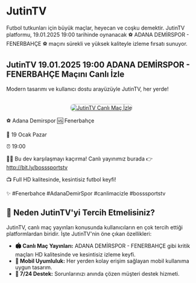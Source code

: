 <h1>JutinTV</h1>

<p>Futbol tutkunları için büyük maçlar, heyecan ve coşku demektir. JutinTV platformu, 19.01.2025 19:00 tarihinde oynanacak ⚽️ ADANA DEMİRSPOR - FENERBAHÇE ⚽️ maçını sürekli ve yüksek kaliteyle izleme fırsatı sunuyor.</p>

<h2>JutinTV 19.01.2025 19:00 ADANA DEMİRSPOR - FENERBAHÇE Maçını Canlı İzle</h2>

<p>Modern tasarımı ve kullanıcı dostu arayüzüyle JutinTV, her yerde!</p>

<center>
  <br>
  <a href="https://bit.ly/bosssportstv" title="JutinTV Giriş">
    <img src="https://i.ibb.co/5K7Ks6w/zzzz3.gif" alt="JutinTV Canlı Maç İzle" style="max-width: 100%; border: 2px solid #ddd; border-radius: 10px;">
  </a>
</center>

<p>⚽️ Adana Demirspor 🆚 Fenerbahçe</p>
<p>📅 19 Ocak Pazar</p>
<p>⏰ 19:00</p>
<p>🔴🔶 Bu dev karşılaşmayı kaçırma! Canlı yayınımız burada 👉 <a href="http://bit.ly/bosssportstv">http://bit.ly/bosssportstv</a></p>
<p>📺 Full HD kalitesinde, kesintisiz futbol keyfi!</p>
<p>✨ #Fenerbahce #AdanaDemirSpor #canlimacizle #bosssportstv</p>

<h2>🌟 Neden JutinTV'yi Tercih Etmelisiniz?</h2>

<p>JutinTV, canlı maç yayınları konusunda kullanıcıların en çok tercih ettiği platformlardan biridir. İşte JutinTV'nin öne çıkan özellikleri:</p>

<ul>
  <li><strong>🏟 Canlı Maç Yayınları:</strong> ADANA DEMİRSPOR - FENERBAHÇE gibi kritik maçları HD kalitesinde ve kesintisiz izleme keyfi.</li>
  <li><strong>📱 Mobil Uyumluluk:</strong> Her yerden kolay erişim sağlayan mobil kullanıma uygun tasarım.</li>
  <li><strong>💬 7/24 Destek:</strong> Sorunlarınızı anında çözen müşteri destek hizmeti.</li>
</ul>
